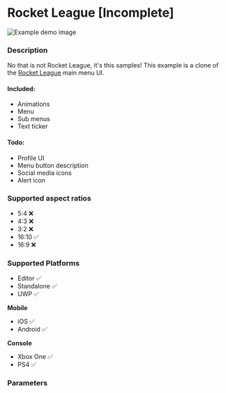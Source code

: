 # Rocket League [Incomplete]
![Example demo image](https://github.com/LewisJohnson/unity-ui-examples/blob/master/Assets/ScreenSpace/RocketLeague/readme-image.JPG)
### Description
No that is not Rocket League, it's this samples! This example is a clone of the [Rocket League](https://en.wikipedia.org/wiki/Rocket_League) main menu UI. 

#### Included: 
* Animations
* Menu
* Sub menus
* Text ticker

#### Todo:
* Profile UI
* Menu button description
* Social media icons
* Alert icon

### Supported aspect ratios
* 5:4 ❌
* 4:3 ❌
* 3:2 ❌
* 16:10 ✅
* 16:9 ❌

### Supported Platforms
* Editor ✅
* Standalone ✅
* UWP ✅

**Mobile**
* iOS ✅
* Android ✅

**Console**
* Xbox One ✅
* PS4 ✅

### Parameters

